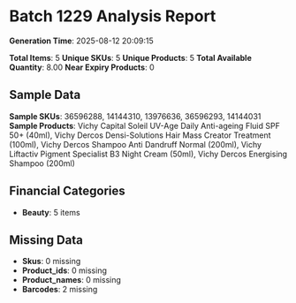 # Batch 1229 Analysis Report

**Generation Time**: 2025-08-12 20:09:15

**Total Items**: 5
**Unique SKUs**: 5
**Unique Products**: 5
**Total Available Quantity**: 8.00
**Near Expiry Products**: 0

## Sample Data
**Sample SKUs**: 36596288, 14144310, 13976636, 36596293, 14144031
**Sample Products**: Vichy Capital Soleil UV-Age Daily Anti-ageing Fluid SPF 50+ (40ml), Vichy Dercos Densi-Solutions Hair Mass Creator Treatment (100ml), Vichy Dercos Shampoo Anti Dandruff Normal (200ml), Vichy Liftactiv Pigment Specialist B3 Night Cream (50ml), Vichy Dercos Energising Shampoo (200ml)

## Financial Categories
- **Beauty**: 5 items

## Missing Data
- **Skus**: 0 missing
- **Product_ids**: 0 missing
- **Product_names**: 0 missing
- **Barcodes**: 2 missing
